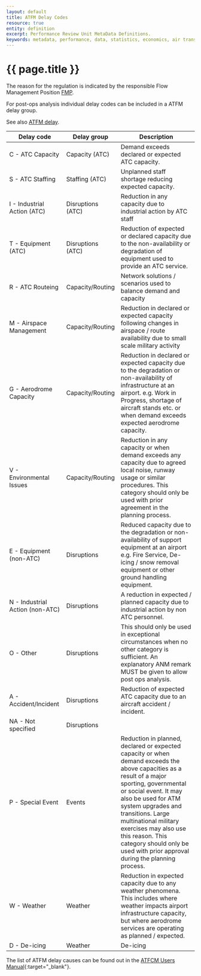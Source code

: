 ```yaml
---
layout: default
title: ATFM Delay Codes
resource: true
entity: definition
excerpt: Performance Review Unit MetaData Definitions.
keywords: metadata, performance, data, statistics, economics, air transport, flights, europe, cost efficiency
---
```

# {{ page.title }}

The reason for the regulation is indicated by the responsible Flow Management Position [FMP][fmp].

For post-ops analysis individual delay codes can be included in a ATFM delay group. 

See also [ATFM delay][atfm_delay].


| Delay code                                             | Delay group       | Description                                                                                                                                                                                                                                                                                                                                                                     |
|--------------------------------------------------------|-------------------|---------------------------------------------------------------------------------------------------------------------------------------------------------------------------------------------------------------------------------------------------------------------------------------------------------------------------------------------------------------------------------|
| C - ATC Capacity                                       | Capacity (ATC)    | Demand exceeds declared or expected ATC capacity.                                                                                                                                                                                                                                                                                                                               |
| S - ATC Staffing                                       | Staffing (ATC)    | Unplanned staff shortage reducing expected capacity.                                                                                                                                                                                                                                                                                                                            |
| I - Industrial Action (ATC)                            | Disruptions (ATC) | Reduction in any capacity due to industrial action by ATC staff                                                                                                                                                                                                                                                                                                                 |
| T - Equipment (ATC)                                    | Disruptions (ATC) | Reduction of expected or declared capacity due to the non-availability or degradation of equipment used to provide an ATC service.                                                                                                                                                                                                                                              |
| R - ATC Routeing                                       | Capacity/Routing  | Network solutions / scenarios used to balance demand and capacity                                                                                                                                                                                                                                                                                                               |
| M - Airspace Management                                | Capacity/Routing  | Reduction in declared or expected capacity following changes in airspace / route availability due to small scale military activity                                                                                                                                                                                                                                              |
| G - Aerodrome Capacity                                 | Capacity/Routing  | Reduction in declared or expected capacity due to the degradation or non-availability of infrastructure at an airport. e.g. Work in Progress, shortage of aircraft stands etc. or when demand exceeds expected aerodrome capacity.  |                   |                                                                                                                                                                                                                                                                                                                                                                                 |
| V - Environmental Issues                               | Capacity/Routing  | Reduction in any capacity or when demand exceeds any capacity due to agreed local noise, runway usage or similar procedures. This category should only be used with prior agreement in the planning process.                                                                                                                                                                    |
| E - Equipment (non-ATC)                                | Disruptions       | Reduced capacity due to the degradation or non-availability of support equipment at an airport e.g. Fire Service, De-icing / snow removal equipment or other ground handling equipment.                                                                                                                                                                                         |
| N - Industrial Action (non-ATC)                        | Disruptions       | A reduction in expected / planned capacity due to industrial action by non ATC personnel.                                                                                                                                                                                                                                                                                       |
| O - Other                                              | Disruptions       | This should only be used in exceptional circumstances when no other category is sufficient. An explanatory ANM remark MUST be given to allow post ops analysis.                                                                                                                                                                                                                 |
| A - Accident/Incident                                  | Disruptions       | Reduction of expected ATC capacity due to an aircraft accident / incident.                                                                                                                                                                                                                                                                                                      |
| NA - Not specified                                     | Disruptions       |                                                                                                                                                                                                                                                                                                                                                                                 |
| P - Special Event                                      | Events            | Reduction in planned, declared or expected capacity or when demand exceeds the above capacities as a result of a major sporting, governmental or social event. It may also be used for ATM system upgrades and transitions. Large multinational military exercises may also use this reason. This category should only be used with prior approval during the planning process. |
| W - Weather                                            | Weather           | Reduction in expected capacity due to any weather phenomena. This includes where weather impacts airport infrastructure capacity, but where aerodrome services are operating as planned / expected.                                                                                                                                                                             |
| D - De-icing                                           | Weather           | De-icing                                                                                             |



The list of ATFM delay causes can be found out in the [ATFCM Users Manual][atfcmUM]{:target="_blank"}.

[fmp]: <{{ "/references/acronym/fmp.html" | prepend: site.baseurl | prepend: site.url }}> "FMP"
[atfm_delay]: <{{ "/references/definition/atfm_delay.html" | prepend: site.baseurl | prepend: site.url }}> "ATFM delay"
[atfcmUM]: <https://www.eurocontrol.int/sites/default/files/content/documents/nm/network-operations/HANDBOOK/atfcm-users-manual-next.pdf> "ATFCM Users Manual - EUROCONTROL"
